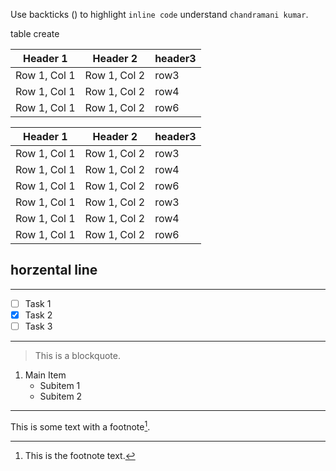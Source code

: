 Use backticks () to highlight `inline code` understand `chandramani kumar`.

table create

| Header 1 | Header 2 | header3 |
|----------|----------|----|
| Row 1, Col 1 | Row 1, Col 2 | row3
| Row 1, Col 1 | Row 1, Col 2 |row4
| Row 1, Col 1 | Row 1, Col 2 |row6



| Header 1 | Header 2 | header3 |
|----------|----------|----|
| Row 1, Col 1 | Row 1, Col 2 | row3
| Row 1, Col 1 | Row 1, Col 2 |row4
| Row 1, Col 1 | Row 1, Col 2 |row6
| Row 1, Col 1 | Row 1, Col 2 | row3
| Row 1, Col 1 | Row 1, Col 2 |row4
| Row 1, Col 1 | Row 1, Col 2 |row6


horzental line
---
---


<!-- ...................................-->
- [ ] Task 1
- [x] Task 2
- [ ] Task 3

---

> This is a blockquote.

1. Main Item
   - Subitem 1
   - Subitem 2

---

This is some text with a footnote[^1].

[^1]: This is the footnote text.



